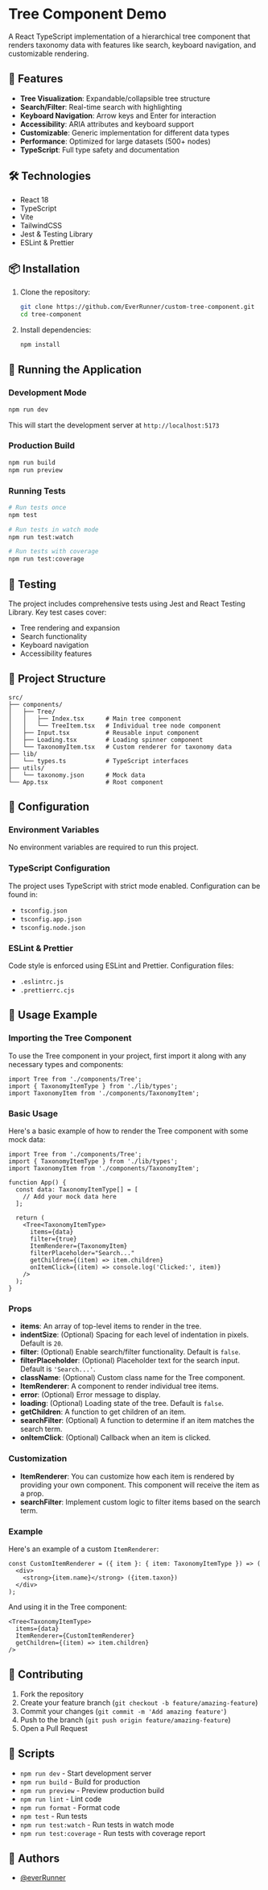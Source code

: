 # Tree Component Demo

A React TypeScript implementation of a hierarchical tree component that renders taxonomy data with features like search, keyboard navigation, and customizable rendering.

## 🚀 Features

- **Tree Visualization**: Expandable/collapsible tree structure
- **Search/Filter**: Real-time search with highlighting
- **Keyboard Navigation**: Arrow keys and Enter for interaction
- **Accessibility**: ARIA attributes and keyboard support
- **Customizable**: Generic implementation for different data types
- **Performance**: Optimized for large datasets (500+ nodes)
- **TypeScript**: Full type safety and documentation

## 🛠️ Technologies

- React 18
- TypeScript
- Vite
- TailwindCSS
- Jest & Testing Library
- ESLint & Prettier

## 📦 Installation

1. Clone the repository:

   ```bash
   git clone https://github.com/EverRunner/custom-tree-component.git
   cd tree-component
   ```

2. Install dependencies:
   ```bash
   npm install
   ```

## 🚀 Running the Application

### Development Mode

```bash
npm run dev
```

This will start the development server at `http://localhost:5173`

### Production Build

```bash
npm run build
npm run preview
```

### Running Tests

```bash
# Run tests once
npm test

# Run tests in watch mode
npm run test:watch

# Run tests with coverage
npm run test:coverage
```

## 🧪 Testing

The project includes comprehensive tests using Jest and React Testing Library. Key test cases cover:

- Tree rendering and expansion
- Search functionality
- Keyboard navigation
- Accessibility features

## 📁 Project Structure

```
src/
├── components/
│   ├── Tree/
│   │   ├── Index.tsx      # Main tree component
│   │   └── TreeItem.tsx   # Individual tree node component
│   ├── Input.tsx          # Reusable input component
│   ├── Loading.tsx        # Loading spinner component
│   └── TaxonomyItem.tsx   # Custom renderer for taxonomy data
├── lib/
│   └── types.ts           # TypeScript interfaces
├── utils/
│   └── taxonomy.json      # Mock data
└── App.tsx                # Root component
```

## 🔧 Configuration

### Environment Variables

No environment variables are required to run this project.

### TypeScript Configuration

The project uses TypeScript with strict mode enabled. Configuration can be found in:

- `tsconfig.json`
- `tsconfig.app.json`
- `tsconfig.node.json`

### ESLint & Prettier

Code style is enforced using ESLint and Prettier. Configuration files:

- `.eslintrc.js`
- `.prettierrc.cjs`

## 🎯 Usage Example

### Importing the Tree Component

To use the Tree component in your project, first import it along with any necessary types and components:

```tsx
import Tree from './components/Tree';
import { TaxonomyItemType } from './lib/types';
import TaxonomyItem from './components/TaxonomyItem';
```

### Basic Usage

Here's a basic example of how to render the Tree component with some mock data:

```tsx
import Tree from './components/Tree';
import { TaxonomyItemType } from './lib/types';
import TaxonomyItem from './components/TaxonomyItem';

function App() {
  const data: TaxonomyItemType[] = [
    // Add your mock data here
  ];

  return (
    <Tree<TaxonomyItemType>
      items={data}
      filter={true}
      ItemRenderer={TaxonomyItem}
      filterPlaceholder="Search..."
      getChildren={(item) => item.children}
      onItemClick={(item) => console.log('Clicked:', item)}
    />
  );
}
```

### Props

- **items**: An array of top-level items to render in the tree.
- **indentSize**: (Optional) Spacing for each level of indentation in pixels. Default is `20`.
- **filter**: (Optional) Enable search/filter functionality. Default is `false`.
- **filterPlaceholder**: (Optional) Placeholder text for the search input. Default is `'Search...'`.
- **className**: (Optional) Custom class name for the Tree component.
- **ItemRenderer**: A component to render individual tree items.
- **error**: (Optional) Error message to display.
- **loading**: (Optional) Loading state of the tree. Default is `false`.
- **getChildren**: A function to get children of an item.
- **searchFilter**: (Optional) A function to determine if an item matches the search term.
- **onItemClick**: (Optional) Callback when an item is clicked.

### Customization

- **ItemRenderer**: You can customize how each item is rendered by providing your own component. This component will receive the item as a prop.
- **searchFilter**: Implement custom logic to filter items based on the search term.

### Example

Here's an example of a custom `ItemRenderer`:

```tsx
const CustomItemRenderer = ({ item }: { item: TaxonomyItemType }) => (
  <div>
    <strong>{item.name}</strong> ({item.taxon})
  </div>
);
```

And using it in the Tree component:

```tsx
<Tree<TaxonomyItemType>
  items={data}
  ItemRenderer={CustomItemRenderer}
  getChildren={(item) => item.children}
/>
```

## 🤝 Contributing

1. Fork the repository
2. Create your feature branch (`git checkout -b feature/amazing-feature`)
3. Commit your changes (`git commit -m 'Add amazing feature'`)
4. Push to the branch (`git push origin feature/amazing-feature`)
5. Open a Pull Request

## 📝 Scripts

- `npm run dev` - Start development server
- `npm run build` - Build for production
- `npm run preview` - Preview production build
- `npm run lint` - Lint code
- `npm run format` - Format code
- `npm test` - Run tests
- `npm run test:watch` - Run tests in watch mode
- `npm run test:coverage` - Run tests with coverage report

## 👥 Authors

- [@everRunner](https://github.com/EverRunner)
